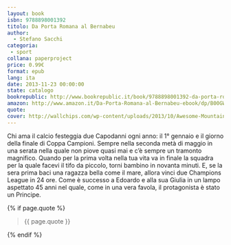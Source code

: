 ```yaml
---
layout: book
isbn: 9788898001392
titolo: Da Porta Romana al Bernabeu
author:
  - Stefano Sacchi
categoria:
 - sport
collana: paperproject
price: 0.99€
format: epub
lang: ita
date: 2013-11-23 00:00:00
state: catalogo
bookrepublic: http://www.bookrepublic.it/book/9788898001392-da-porta-romana-al-bernabeu/
amazon: http://www.amazon.it/Da-Porta-Romana-al-Bernabeu-ebook/dp/B00GWF3JC8/
quote:
cover: http://wallchips.com/wp-content/uploads/2013/10/Awesome-Mountain-Scenery-HD-Image.jpg
---
```


Chi ama il calcio festeggia due Capodanni ogni anno: il 1° gennaio e il giorno della finale di Coppa Campioni. Sempre nella seconda metà di maggio in una serata nella quale non piove quasi mai e c’è sempre un tramonto magnifico. Quando per la prima volta nella tua vita va in finale la squadra per la quale facevi il tifo da piccolo, torni bambino in novanta minuti. E, se la sera prima baci una ragazza bella come il mare, allora vinci due Champions League in 24 ore. Come è successo a Edoardo e alla sua Giulia in un lampo aspettato 45 anni nel quale, come in una vera favola, il protagonista è stato un Principe.

{% if page.quote %}
<blockquote>
    {{ page.quote }}
</blockquote>
{% endif %}